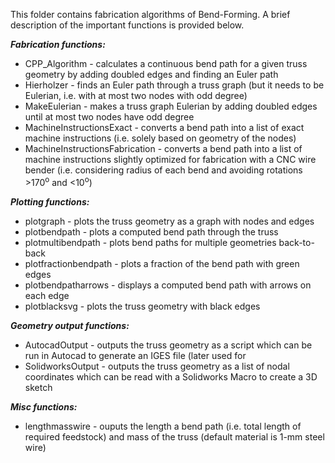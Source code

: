 This folder contains fabrication algorithms of Bend-Forming.
A brief description of the important functions is provided below.

***Fabrication functions:***
- CPP_Algorithm - calculates a continuous bend path for a given truss geometry by adding doubled edges and finding an Euler path
- Hierholzer - finds an Euler path through a truss graph (but it needs to be Eulerian, i.e. with at most two nodes with odd degree)
- MakeEulerian - makes a truss graph Eulerian by adding doubled edges until at most two nodes have odd degree
- MachineInstructionsExact - converts a bend path into a list of exact machine instructions (i.e. solely based on geometry of the nodes)
- MachineInstructionsFabrication - converts a bend path into a list of machine instructions slightly optimized for fabrication with a CNC wire bender (i.e. considering radius of each bend and avoiding rotations >170<sup>o</sup> and <10<sup>o</sup>) 

***Plotting functions:***
- plotgraph - plots the truss geometry as a graph with nodes and edges
- plotbendpath - plots a computed bend path through the truss
- plotmultibendpath - plots bend paths for multiple geometries back-to-back
- plotfractionbendpath - plots a fraction of the bend path with green edges
- plotbendpatharrows - displays a computed bend path with arrows on each edge
- plotblacksvg - plots the truss geometry with black edges

***Geometry output functions:***
- AutocadOutput - outputs the truss geometry as a script which can be run in Autocad to generate an IGES file (later used for 
- SolidworksOutput - outputs the truss geometry as a list of nodal coordinates which can be read with a Solidworks Macro to create a 3D sketch

***Misc functions:***
- lengthmasswire - ouputs the length a bend path (i.e. total length of required feedstock) and mass of the truss (default material is 1-mm steel wire)
